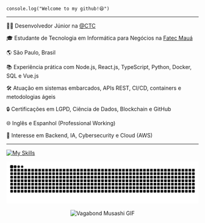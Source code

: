 <code>console.log("Welcome to my github!😆")</code>
<hr>

<p>👨‍💻 Desenvolvedor Júnior na <a href="https://www.ctctech.com.br/" target="_blank">@CTC</a></p>
<p>🎓 Estudante de Tecnologia em Informática para Negócios na <a href="https://www.fatecmaua.com.br/" target="_blank">Fatec Mauá</a></p>
<p>🌎 São Paulo, Brasil</p>
<p>📚 Experiência prática com Node.js, React.js, TypeScript, Python, Docker, SQL e Vue.js</p>
<p>🛠️ Atuação em sistemas embarcados, APIs REST, CI/CD, containers e metodologias ágeis</p>
<p>🔒 Certificações em LGPD, Ciência de Dados, Blockchain e GitHub</p>
<p>🌐 Inglês e Espanhol (Professional Working)</p>
<p>🚀 Interesse em Backend, IA, Cybersecurity e Cloud (AWS)</p>

<hr>

[![My Skills](https://skillicons.dev/icons?i=nodejs,react,typescript,python,docker,aws,vue,postgresql,mysql,github)](https://skillicons.dev)

![Snake animation](https://raw.githubusercontent.com/PedroPaino/PedroPaino/output/github-contribution-grid-snake-dark.svg)

<p align="center">
  <img src="https://media.tenor.com/IHRjYUJ2qgoAAAAC/vagabond-musashi.gif" alt="Vagabond Musashi GIF" width="600" />
</p>

